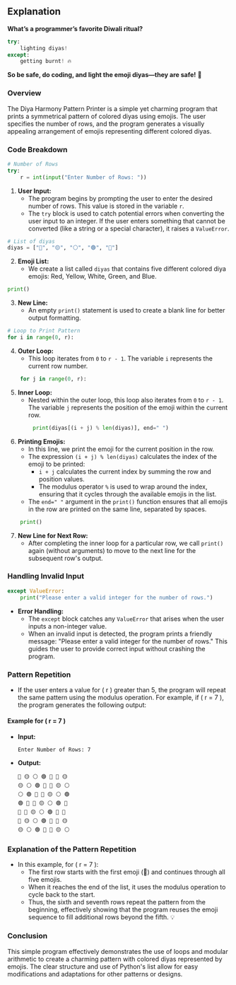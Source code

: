 ## Explanation

**What’s a programmer’s favorite Diwali ritual?**

```python
try:
    lighting diyas!
except:
    getting burnt! 🔥
```

**So be safe, do coding, and light the emoji diyas—they are safe!** 🌟

### Overview

The Diya Harmony Pattern Printer is a simple yet charming program that prints a symmetrical pattern of colored diyas using emojis. The user specifies the number of rows, and the program generates a visually appealing arrangement of emojis representing different colored diyas.

### Code Breakdown

```python
# Number of Rows
try:
    r = int(input("Enter Number of Rows: "))
```

1. **User Input:**
   - The program begins by prompting the user to enter the desired number of rows. This value is stored in the variable `r`.
   - The `try` block is used to catch potential errors when converting the user input to an integer. If the user enters something that cannot be converted (like a string or a special character), it raises a `ValueError`.

```python
# List of diyas
diyas = ["🔴", "🟡", "⚪", "🟢", "🔵"]
```

2. **Emoji List:**
   - We create a list called `diyas` that contains five different colored diya emojis: Red, Yellow, White, Green, and Blue.

```python
print()
```

3. **New Line:**
   - An empty `print()` statement is used to create a blank line for better output formatting.

```python
# Loop to Print Pattern
for i in range(0, r):
```

4. **Outer Loop:**
   - This loop iterates from `0` to `r - 1`. The variable `i` represents the current row number.

```python
    for j in range(0, r):
```

5. **Inner Loop:**
   - Nested within the outer loop, this loop also iterates from `0` to `r - 1`. The variable `j` represents the position of the emoji within the current row.

```python
        print(diyas[(i + j) % len(diyas)], end=" ")
```

6. **Printing Emojis:**
   - In this line, we print the emoji for the current position in the row.
   - The expression `(i + j) % len(diyas)` calculates the index of the emoji to be printed:
     - `i + j` calculates the current index by summing the row and position values.
     - The modulus operator `%` is used to wrap around the index, ensuring that it cycles through the available emojis in the list.
   - The `end=" "` argument in the `print()` function ensures that all emojis in the row are printed on the same line, separated by spaces.

```python
    print()
```

7. **New Line for Next Row:**
   - After completing the inner loop for a particular row, we call `print()` again (without arguments) to move to the next line for the subsequent row's output.

### Handling Invalid Input

```python
except ValueError:
    print("Please enter a valid integer for the number of rows.")
```

- **Error Handling:**
  - The `except` block catches any `ValueError` that arises when the user inputs a non-integer value.
  - When an invalid input is detected, the program prints a friendly message: "Please enter a valid integer for the number of rows." This guides the user to provide correct input without crashing the program.

### Pattern Repetition

- If the user enters a value for \( r \) greater than 5, the program will repeat the same pattern using the modulus operation. For example, if \( r = 7 \), the program generates the following output:

#### Example for \( r = 7 \)

- **Input:**
  ```
  Enter Number of Rows: 7
  ```
- **Output:**
  ```
  🔴 🟡 ⚪ 🟢 🔵 🔴 🟡
  🟡 ⚪ 🟢 🔵 🔴 🟡 ⚪
  ⚪ 🟢 🔵 🔴 🟡 ⚪ 🟢
  🟢 🔵 🔴 🟡 ⚪ 🟢 🔵
  🔵 🔴 🟡 ⚪ 🟢 🔵 🔴
  🔴 🟡 ⚪ 🟢 🔵 🔴 🟡
  🟡 ⚪ 🟢 🔵 🔴 🟡 ⚪
  ```

### Explanation of the Pattern Repetition

- In this example, for \( r = 7 \):
  - The first row starts with the first emoji (🔴) and continues through all five emojis.
  - When it reaches the end of the list, it uses the modulus operation to cycle back to the start.
  - Thus, the sixth and seventh rows repeat the pattern from the beginning, effectively showing that the program reuses the emoji sequence to fill additional rows beyond the fifth. 💡

### Conclusion

This simple program effectively demonstrates the use of loops and modular arithmetic to create a charming pattern with colored diyas represented by emojis. The clear structure and use of Python's list allow for easy modifications and adaptations for other patterns or designs.
